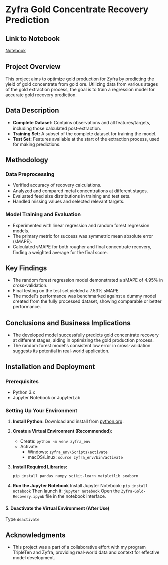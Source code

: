 # Zyfra Gold Concentrate Recovery Prediction

## Link to Notebook
[Notebook](https://github.com/jnorfolk/Zyfra-Gold-Recovery/blob/main/Zyfra-Gold-Recovery.ipynb)

## Project Overview
This project aims to optimize gold production for Zyfra by predicting the yield of gold concentrate from gold ore. Utilizing data from various stages of the gold extraction process, the goal is to train a regression model for accurate gold recovery prediction.

## Data Description
- **Complete Dataset:** Contains observations and all features/targets, including those calculated post-extraction.
- **Training Set:** A subset of the complete dataset for training the model.
- **Test Set:** Features available at the start of the extraction process, used for making predictions.

## Methodology
### Data Preprocessing
- Verified accuracy of recovery calculations.
- Analyzed and compared metal concentrations at different stages.
- Evaluated feed size distributions in training and test sets.
- Handled missing values and selected relevant targets.

### Model Training and Evaluation
- Experimented with linear regression and random forest regression models.
- The primary metric for success was symmetric mean absolute error (sMAPE).
- Calculated sMAPE for both rougher and final concentrate recovery, finding a weighted average for the final score.

## Key Findings
- The random forest regression model demonstrated a sMAPE of 4.95% in cross-validation.
- Final testing on the test set yielded a 7.53% sMAPE.
- The model's performance was benchmarked against a dummy model created from the fully processed dataset, showing comparable or better performance.

## Conclusions and Business Implications
- The developed model successfully predicts gold concentrate recovery at different stages, aiding in optimizing the gold production process.
- The random forest model's consistent low error in cross-validation suggests its potential in real-world application.

## Installation and Deployment

### Prerequisites
- Python 3.x
- Jupyter Notebook or JupyterLab

### Setting Up Your Environment
1. **Install Python:** Download and install from [python.org](https://www.python.org/downloads/).

2. **Create a Virtual Environment (Recommended):**
   - Create: `python -m venv zyfra_env`
   - Activate:
     - Windows: `zyfra_env\Scripts\activate`
     - macOS/Linux: `source zyfra_env/bin/activate`

3. **Install Required Libraries:**
   ```bash
   pip install pandas numpy scikit-learn matplotlib seaborn

4. **Run the Jupyter Notebook**
Install Jupyter Notebook: `pip install notebook`
Then launch it: `jupyter notebook`
Open the `Zyfra-Gold-Recovery.ipynb` file in the notebook interface.

#### 5. Deactivate the Virtual Environment (After Use)
Type `deactivate`

## Acknowledgments
- This project was a part of a collaborative effort with my program TripleTen and Zyfra, providing real-world data and context for effective model development.
